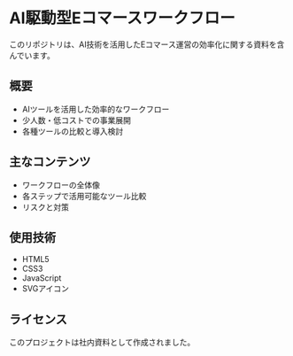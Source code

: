 # AI駆動型Eコマースワークフロー

このリポジトリは、AI技術を活用したEコマース運営の効率化に関する資料を含んでいます。

## 概要

- AIツールを活用した効率的なワークフロー
- 少人数・低コストでの事業展開
- 各種ツールの比較と導入検討

## 主なコンテンツ

- ワークフローの全体像
- 各ステップで活用可能なツール比較
- リスクと対策

## 使用技術

- HTML5
- CSS3
- JavaScript
- SVGアイコン

## ライセンス

このプロジェクトは社内資料として作成されました。